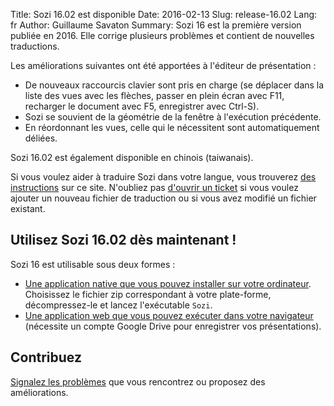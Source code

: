 Title: Sozi 16.02 est disponible
Date: 2016-02-13
Slug: release-16.02
Lang: fr
Author: Guillaume Savaton
Summary:
    Sozi 16 est la première version publiée en 2016.
    Elle corrige plusieurs problèmes et contient de nouvelles traductions.

Les améliorations suivantes ont été apportées à l'éditeur de présentation&nbsp;:

* De nouveaux raccourcis clavier sont pris en charge (se déplacer dans la liste des vues avec les flèches,
  passer en plein écran avec F11, recharger le document avec F5, enregistrer avec Ctrl-S).
* Sozi se souvient de la géométrie de la fenêtre à l'exécution précédente.
* En réordonnant les vues, celle qui le nécessitent sont automatiquement déliées.

Sozi 16.02 est également disponible en chinois (taiwanais).

Si vous voulez aider à traduire Sozi dans votre langue, vous trouverez [des instructions](|filename|/pages/fr/translate-editor.md) sur ce site.
N'oubliez pas [d'ouvrir un ticket](https://github.com/senshu/Sozi/issues) si vous voulez ajouter
un nouveau fichier de traduction ou si vous avez modifié un fichier existant.


Utilisez Sozi 16.02 dès maintenant&nbsp;!
-----------------------------------------

Sozi 16 est utilisable sous deux formes&nbsp;:

* [Une application native que vous pouvez installer sur votre ordinateur](https://github.com/senshu/Sozi/releases/tag/16.02-fix344).
  Choisissez le fichier zip correspondant à votre plate-forme, décompressez-le et lancez l'exécutable `Sozi`.
* [Une application web que vous pouvez exécuter dans votre navigateur](http://sozi.baierouge.fr/demo/)
  (nécessite un compte Google Drive pour enregistrer vos présentations).

Contribuez
----------

[Signalez les problèmes](https://github.com/senshu/Sozi/issues) que vous rencontrez
ou proposez des améliorations.
